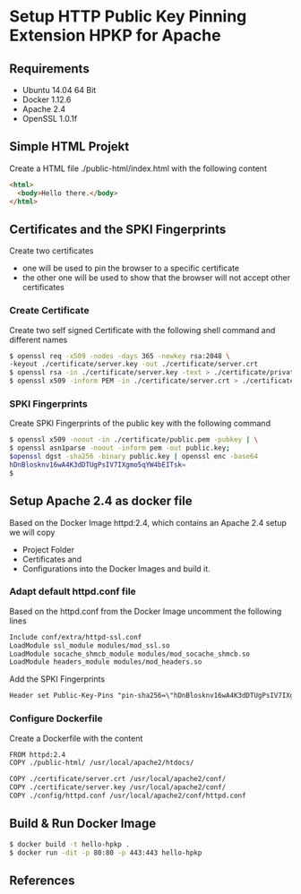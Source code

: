 # Setup HTTP Public Key Pinning Extension HPKP for Apache

## Requirements
- Ubuntu 14.04 64 Bit
- Docker 1.12.6
- Apache 2.4
- OpenSSL 1.0.1f

## Simple HTML Projekt
Create a HTML file ./public-html/index.html with the following content 
```html
<html>
  <body>Hello there.</body>
</html>
```

## Certificates and the SPKI Fingerprints
Create two certificates
- one will be used to pin the browser to a specific certificate
- the other one will be used to show that the browser will not accept other certificates

### Create Certificate 
Create two self signed Certificate with the following shell command and different names
```sh
$ openssl req -x509 -nodes -days 365 -newkey rsa:2048 \
-keyout ./certificate/server.key -out ./certificate/server.crt
$ openssl rsa -in ./certificate/server.key -text > ./certificate/private.pem
$ openssl x509 -inform PEM -in ./certificate/server.crt > ./certificate/public.pem
```
### SPKI Fingerprints
Create SPKI Fingerprints of the public key with the following command
```sh
$ openssl x509 -noout -in ./certificate/public.pem -pubkey | \
$ openssl asn1parse -noout -inform pem -out public.key;
$openssl dgst -sha256 -binary public.key | openssl enc -base64
hDnBlosknv16wA4K3dDTUgPsIV7IXgmo5qYW4bEITsk=
$
```


## Setup Apache 2.4 as docker file
Based on the Docker Image httpd:2.4, which contains an Apache 2.4 setup we will copy
- Project Folder
- Certificates and
- Configurations
into the Docker Images and build it.

### Adapt default httpd.conf file
Based on the httpd.conf from the Docker Image uncomment the following lines
```txt
Include conf/extra/httpd-ssl.conf
LoadModule ssl_module modules/mod_ssl.so
LoadModule socache_shmcb_module modules/mod_socache_shmcb.so
LoadModule headers_module modules/mod_headers.so
```
Add the SPKI Fingerprints
```txt
Header set Public-Key-Pins "pin-sha256=\"hDnBlosknv16wA4K3dDTUgPsIV7IXgmo5qYW4bEITsk=\"; max-age=600; includeSubDomains"
```

### Configure Dockerfile
Create a Dockerfile with the content 
```txt
FROM httpd:2.4
COPY ./public-html/ /usr/local/apache2/htdocs/

COPY ./certificate/server.crt /usr/local/apache2/conf/
COPY ./certificate/server.key /usr/local/apache2/conf/
COPY ./config/httpd.conf /usr/local/apache2/conf/httpd.conf
```

## Build & Run Docker Image
```sh
$ docker build -t hello-hpkp .
$ docker run -dit -p 80:80 -p 443:443 hello-hpkp
```


## References
[Apache Docker Installation and Configuration]: https://hub.docker.com/_/httpd/
[HTTP Public Key Pinning Extension HPKP for Apache, NGINX and Lighttpd]: https://raymii.org/s/articles/HTTP_Public_Key_Pinning_Extension_HPKP.html
